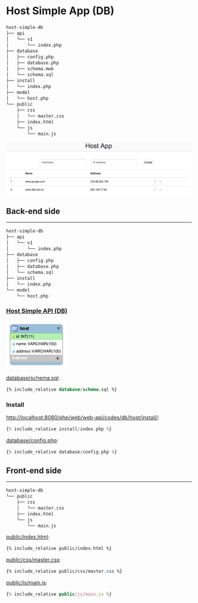 # Host Simple App (DB)

```
host-simple-db
├── api
│   └── v1
│       └── index.php
├── database
│   ├── config.php
│   ├── database.php
│   ├── schema.mwb
│   └── schema.sql
├── install
│   └── index.php
├── model
│   └── host.php
└── public
    ├── css
    │   └── master.css
    ├── index.html
    └── js
        └── main.js
```

![](assets/layout.png)

## Back-end side
---

```
host-simple-db
├── api
│   └── v1
│       └── index.php
├── database
│   ├── config.php
│   ├── database.php
│   └── schema.sql
├── install
│   └── index.php
└── model
    └── host.php
```

### [Host Simple API (DB)](../../web-api/codes/db/host/)

![](assets/schema.png)

[database/schema.sql](database/schema.sql):
```sql
{% include_relative database/schema.sql %}
```

### Install

[http://localhost:8080/php/web/web-api/codes/db/host/install/](http://localhost:8080/php/web/web-api/codes/db/host/install/):
```php
{% include_relative install/index.php %}
```

[database/config.php](database/config.php):
```php
{% include_relative database/config.php %}
```

## Front-end side
---

```
host-simple-db
└── public
    ├── css
    │   └── master.css
    ├── index.html
    └── js
        └── main.js
```

[public/index.html](public/index.html):
```html
{% include_relative public/index.html %}
```

[public/css/master.css](public/css/master.css):
```css
{% include_relative public/css/master.css %}
```

[public/js/main.js](public/js/main.js):
```js
{% include_relative public/js/main.js %}
```
